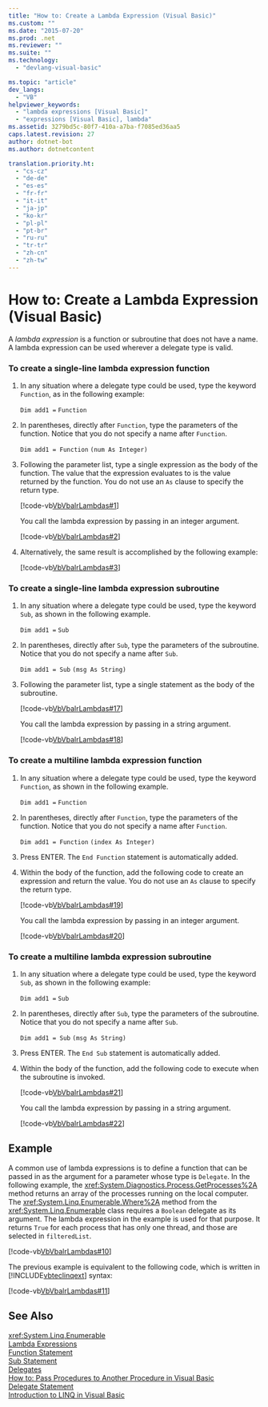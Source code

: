 ```yaml
---
title: "How to: Create a Lambda Expression (Visual Basic)"
ms.custom: ""
ms.date: "2015-07-20"
ms.prod: .net
ms.reviewer: ""
ms.suite: ""
ms.technology: 
  - "devlang-visual-basic"

ms.topic: "article"
dev_langs: 
  - "VB"
helpviewer_keywords: 
  - "lambda expressions [Visual Basic]"
  - "expressions [Visual Basic], lambda"
ms.assetid: 3279bd5c-80f7-410a-a7ba-f7085ed36aa5
caps.latest.revision: 27
author: dotnet-bot
ms.author: dotnetcontent

translation.priority.ht: 
  - "cs-cz"
  - "de-de"
  - "es-es"
  - "fr-fr"
  - "it-it"
  - "ja-jp"
  - "ko-kr"
  - "pl-pl"
  - "pt-br"
  - "ru-ru"
  - "tr-tr"
  - "zh-cn"
  - "zh-tw"
---
```

# How to: Create a Lambda Expression (Visual Basic)
A *lambda expression* is a function or subroutine that does not have a name. A lambda expression can be used wherever a delegate type is valid.  
  
### To create a single-line lambda expression function  
  
1.  In any situation where a delegate type could be used, type the keyword `Function`, as in the following example:  
  
     `Dim add1 =`   `Function`  
  
2.  In parentheses, directly after `Function`, type the parameters of the function. Notice that you do not specify a name after `Function`.  
  
     `Dim add1 = Function`   `(num As Integer)`  
  
3.  Following the parameter list, type a single expression as the body of the function. The value that the expression evaluates to is the value returned by the function. You do not use an `As` clause to specify the return type.  
  
     [!code-vb[VbVbalrLambdas#1](../../../../visual-basic/language-reference/operators/codesnippet/VisualBasic/how-to-create-a-lambda-expression_1.vb)]  
  
     You call the lambda expression by passing in an integer argument.  
  
     [!code-vb[VbVbalrLambdas#2](../../../../visual-basic/language-reference/operators/codesnippet/VisualBasic/how-to-create-a-lambda-expression_2.vb)]  
  
4.  Alternatively, the same result is accomplished by the following example:  
  
     [!code-vb[VbVbalrLambdas#3](../../../../visual-basic/language-reference/operators/codesnippet/VisualBasic/how-to-create-a-lambda-expression_3.vb)]  
  
### To create a single-line lambda expression subroutine  
  
1.  In any situation where a delegate type could be used, type the keyword `Sub`, as shown in the following example.  
  
     `Dim add1 =`   `Sub`  
  
2.  In parentheses, directly after `Sub`, type the parameters of the subroutine. Notice that you do not specify a name after `Sub`.  
  
     `Dim add1 = Sub`   `(msg As String)`  
  
3.  Following the parameter list, type a single statement as the body of the subroutine.  
  
     [!code-vb[VbVbalrLambdas#17](../../../../visual-basic/language-reference/operators/codesnippet/VisualBasic/how-to-create-a-lambda-expression_4.vb)]  
  
     You call the lambda expression by passing in a string argument.  
  
     [!code-vb[VbVbalrLambdas#18](../../../../visual-basic/language-reference/operators/codesnippet/VisualBasic/how-to-create-a-lambda-expression_5.vb)]  
  
### To create a multiline lambda expression function  
  
1.  In any situation where a delegate type could be used, type the keyword `Function`, as shown in the following example.  
  
     `Dim add1 =`   `Function`  
  
2.  In parentheses, directly after `Function`, type the parameters of the function. Notice that you do not specify a name after `Function`.  
  
     `Dim add1 = Function`   `(index As Integer)`  
  
3.  Press ENTER. The `End Function` statement is automatically added.  
  
4.  Within the body of the function, add the following code to create an expression and return the value. You do not use an `As` clause to specify the return type.  
  
     [!code-vb[VbVbalrLambdas#19](../../../../visual-basic/language-reference/operators/codesnippet/VisualBasic/how-to-create-a-lambda-expression_6.vb)]  
  
     You call the lambda expression by passing in an integer argument.  
  
     [!code-vb[VbVbalrLambdas#20](../../../../visual-basic/language-reference/operators/codesnippet/VisualBasic/how-to-create-a-lambda-expression_7.vb)]  
  
### To create a multiline lambda expression subroutine  
  
1.  In any situation where a delegate type could be used, type the keyword `Sub`, as shown in the following example:  
  
     `Dim add1 =`   `Sub`  
  
2.  In parentheses, directly after `Sub`, type the parameters of the subroutine. Notice that you do not specify a name after `Sub`.  
  
     `Dim add1 = Sub`  `(msg As String)`  
  
3.  Press ENTER. The `End Sub` statement is automatically added.  
  
4.  Within the body of the function, add the following code to execute when the subroutine is invoked.  
  
     [!code-vb[VbVbalrLambdas#21](../../../../visual-basic/language-reference/operators/codesnippet/VisualBasic/how-to-create-a-lambda-expression_8.vb)]  
  
     You call the lambda expression by passing in a string argument.  
  
     [!code-vb[VbVbalrLambdas#22](../../../../visual-basic/language-reference/operators/codesnippet/VisualBasic/how-to-create-a-lambda-expression_9.vb)]  
  
## Example  
 A common use of lambda expressions is to define a function that can be passed in as the argument for a parameter whose type is `Delegate`. In the following example, the <xref:System.Diagnostics.Process.GetProcesses%2A> method returns an array of the processes running on the local computer. The <xref:System.Linq.Enumerable.Where%2A> method from the <xref:System.Linq.Enumerable> class requires a `Boolean` delegate as its argument. The lambda expression in the example is used for that purpose. It returns `True` for each process that has only one thread, and those are selected in `filteredList`.  
  
 [!code-vb[VbVbalrLambdas#10](../../../../visual-basic/language-reference/operators/codesnippet/VisualBasic/how-to-create-a-lambda-expression_10.vb)]  
  
 The previous example is equivalent to the following code, which is written in [!INCLUDE[vbteclinqext](~/includes/vbteclinqext-md.md)] syntax:  
  
 [!code-vb[VbVbalrLambdas#11](../../../../visual-basic/language-reference/operators/codesnippet/VisualBasic/how-to-create-a-lambda-expression_11.vb)]  
  
## See Also  
 <xref:System.Linq.Enumerable>   
 [Lambda Expressions](./lambda-expressions.md)   
 [Function Statement](../../../../visual-basic/language-reference/statements/function-statement.md)   
 [Sub Statement](../../../../visual-basic/language-reference/statements/sub-statement.md)   
 [Delegates](../../../../visual-basic/programming-guide/language-features/delegates/index.md)   
 [How to: Pass Procedures to Another Procedure in Visual Basic](../../../../visual-basic/programming-guide/language-features/delegates/how-to-pass-procedures-to-another-procedure.md)   
 [Delegate Statement](../../../../visual-basic/language-reference/statements/delegate-statement.md)   
 [Introduction to LINQ in Visual Basic](../../../../visual-basic/programming-guide/language-features/linq/introduction-to-linq.md)
